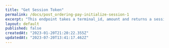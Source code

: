 ```yaml
---
title: "Get Session Token"
permalink: /docs/post_ordering-pay-initialize-session-1
excerpt: "This endpoint takes a terminal_id, amount and returns a session token for integrations endpoint"
layout: default
published: false
createdAt: "2023-01-20T21:20:22.355Z"
updatedAt: "2023-07-20T13:41:17.462Z"
---
```

